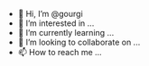 - 👋 Hi, I’m @gourgi
- 👀 I’m interested in ...
- 🌱 I’m currently learning ...
- 💞️ I’m looking to collaborate on ...
- 📫 How to reach me ...

<!---
gourgi/gourgi is a ✨ special ✨ repository because its `README.md` (this file) appears on your GitHub profile.
You can click the Preview link to take a look at your changes.
--->
